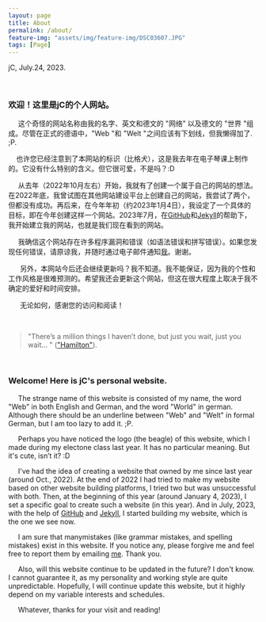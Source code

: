 ```yaml
---
layout: page
title: About
permalink: /about/
feature-img: "assets/img/feature-img/DSC03607.JPG"
tags: [Page]
---
```

jC, July.24, 2023.

<br>

### 欢迎！这里是jC的个人网站。

&nbsp;&nbsp;&nbsp;&nbsp; 这个奇怪的网站名称由我的名字、英文和德文的 "网络" 以及德文的 "世界 "组成。尽管在正式的德语中，"Web "和 "Welt "之间应该有下划线，但我懒得加了. ;P.

&nbsp;&nbsp;&nbsp;&nbsp;也许您已经注意到了本网站的标识（比格犬），这是我去年在电子琴课上制作的。它没有什么特别的含义。但它很可爱，不是吗？:D

&nbsp;&nbsp;&nbsp;&nbsp;  从去年（2022年10月左右）开始，我就有了创建一个属于自己的网站的想法。在2022年底，我曾试图在其他网站建设平台上创建自己的网站，我尝试了两个，但都没有成功。再后来，在今年年初（约2023年1月4日），我设定了一个具体的目标，即在今年创建这样一个网站。2023年7月，在[GitHub](https://github.com/)和[Jekyll](http://jekyllthemes.org/page18/)的帮助下，我开始建立我的网站，也就是我们现在看到的网站。

&nbsp;&nbsp;&nbsp;&nbsp; 我确信这个网站存在许多程序漏洞和错误（如语法错误和拼写错误）。如果您发现任何错误，请原谅我，并随时通过电子邮件通知<a href="mailto:winter_endless@163.com">我</a>。谢谢。

&nbsp;&nbsp;&nbsp;&nbsp;&nbsp; 另外，本网站今后还会继续更新吗？我不知道。我不能保证，因为我的个性和工作风格是很难预测的。希望我还会更新这个网站，但这在很大程度上取决于我不确定的爱好和时间安排。   

&nbsp;&nbsp;&nbsp;&nbsp;&nbsp; 无论如何，感谢您的访问和阅读！

<br>

> "There’s a million things I haven’t done, but just you wait, just you wait... "
(["Hamilton"](https://open.spotify.com/track/4TTV7EcfroSLWzXRY6gLv6?si=81324bcccaaf4aba&nd=1)).

<br>

### Welcome! Here is jC's personal website.

&nbsp;&nbsp;&nbsp;&nbsp; The strange name of this website is consisted of my name, the word "Web" in both English and German, and the word "World" in german. Although there should be an underline between "Web" and "Welt" in formal German, but I am too lazy to add it. ;P.

&nbsp;&nbsp;&nbsp;&nbsp; Perhaps you have noticed the logo (the beagle) of this website, which I made during my electone class last year. It has no particular meaning. But it's cute, isn’t it? :D

&nbsp;&nbsp;&nbsp;&nbsp; I've had the idea of creating a website that owned by me since last year (around Oct., 2022). At the end of 2022 I had tried to make my website based on other website building platforms, I tried two but was unsuccessful with both. Then, at the beginning of this year (around January 4, 2023), I set a specific goal to create such a website (in this year). And in July, 2023, with the help of [GitHub](https://github.com/) and [Jekyll](http://jekyllthemes.org/page18/), I started building my website, which is the one we see now. 

&nbsp;&nbsp;&nbsp;&nbsp; I am sure that manymistakes (like grammar mistakes, and spelling mistakes) exist in this website. If you notice any, please forgive me and feel free to report them by emailing <a href="mailto:winter_endless@163.com">me</a>. Thank you. 

&nbsp;&nbsp;&nbsp;&nbsp; Also, will this website continue to be updated in the future? I don't know. I cannot guarantee it, as my personality and working style are quite unpredictable. Hopefully, I will continue update this website, but it highly depend on my variable interests and schedules.    
     
&nbsp;&nbsp;&nbsp;&nbsp; Whatever, thanks for your visit and reading!
